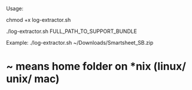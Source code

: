 Usage: 

chmod +x log-extractor.sh

./log-extractor.sh FULL_PATH_TO_SUPPORT_BUNDLE

Example: 
./log-extractor.sh ~/Downloads/Smartsheet_SB.zip
# ~ means home folder on *nix (linux/ unix/ mac) 

